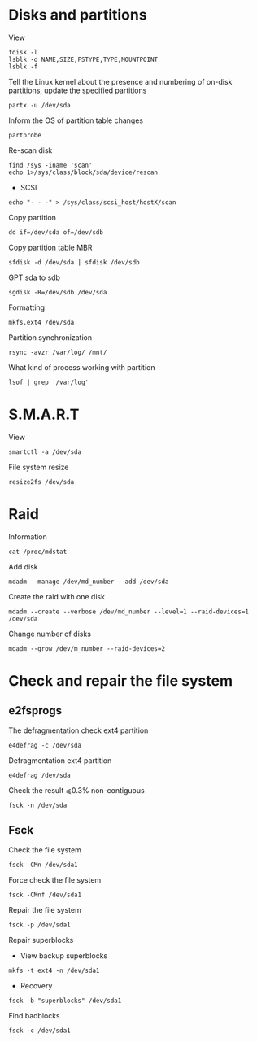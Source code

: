 # Disks and partitions
View
```
fdisk -l
lsblk -o NAME,SIZE,FSTYPE,TYPE,MOUNTPOINT
lsblk -f
```

Tell the Linux kernel about the presence and numbering of on-disk partitions, update the specified partitions
```
partx -u /dev/sda
```

Inform the OS of partition table changes
```
partprobe
```

Re-scan disk
```
find /sys -iname 'scan'
echo 1>/sys/class/block/sda/device/rescan
```

* SCSI
```
echo "- - -" > /sys/class/scsi_host/hostX/scan
```

Copy partition
```
dd if=/dev/sda of=/dev/sdb
```

Copy partition table
MBR
```
sfdisk -d /dev/sda | sfdisk /dev/sdb
```

GPT sda to sdb
```
sgdisk -R=/dev/sdb /dev/sda
```

Formatting
```
mkfs.ext4 /dev/sda
```

Partition synchronization
```
rsync -avzr /var/log/ /mnt/
```

What kind of process working with partition
```
lsof | grep '/var/log'
```

# S.M.A.R.T
View
```
smartctl -a /dev/sda
```

File system resize
```
resize2fs /dev/sda
```

# Raid
Information
```
cat /proc/mdstat
```

Add disk
```
mdadm --manage /dev/md_number --add /dev/sda
```

Create the raid with one disk
```
mdadm --create --verbose /dev/md_number --level=1 --raid-devices=1 /dev/sda
```

Change number of disks
```
mdadm --grow /dev/m_number --raid-devices=2
```

# Check and repair the file system
## e2fsprogs
The defragmentation check ext4 partition
```
e4defrag -c /dev/sda
```
Defragmentation ext4 partition
```
e4defrag /dev/sda
```

Check the result ⩽0.3% non-contiguous
```
fsck -n /dev/sda
```

## Fsck
Check the file system
```
fsck -CMn /dev/sda1
```

Force check the file system
```
fsck -CMnf /dev/sda1
```

Repair the file system
```
fsck -p /dev/sda1
```

Repair superblocks
* View backup superblocks
```
mkfs -t ext4 -n /dev/sda1
```

* Recovery
```
fsck -b "superblocks" /dev/sda1
```

Find badblocks
```
fsck -c /dev/sda1
```
